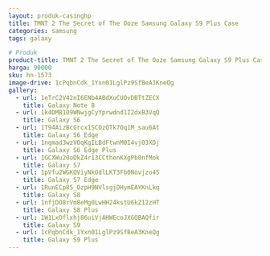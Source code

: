 ```yaml
---
layout: produk-casinghp
title: TMNT 2 The Secret of The Ooze Samsung Galaxy S9 Plus Case
categories: samsung
tags: galaxy

# Produk
product-title: TMNT 2 The Secret of The Ooze Samsung Galaxy S9 Plus Case
harga: 90000
sku: hn-1573
image-drive: 1cPqbnCdk_1Yxn01LglPz9SfBeA3KneQg
gallery:
  - url: 1eTrC2V42nI6ENb4ABdXuCUOvDBTtZECX
    title: Galaxy Note 8
  - url: 1k4DMB1O9WNwjgCyYprwdnd1I2dxB3VqQ
    title: Galaxy S6
  - url: 1T94AizBcGrcx1SCOzQTk7Oq1M_sau6At
    title: Galaxy S6 Edge
  - url: 1nqmad3wzVOqKgILBdFtwnM0I4vj03XDj
    title: Galaxy S6 Edge Plus
  - url: 1GCXWu20oDkZ4r13CCthenKXgPb0nfMok
    title: Galaxy S7
  - url: 1pVfu2WGKQViyNkOdlLKT3Fb0Novjzo4S
    title: Galaxy S7 Edge
  - url: 1RunECp85_OzpH9NVlsgjDHymEAYKnLkq
    title: Galaxy S8
  - url: 1nfjDO8rVm8eMg0LwHH24kstU6kZ12zHT
    title: Galaxy S8 Plus
  - url: 1W1LxOflxhj86uiVjAHWEcoJXGQBAQfir
    title: Galaxy S9
  - url: 1cPqbnCdk_1Yxn01LglPz9SfBeA3KneQg
    title: Galaxy S9 Plus
---
```

